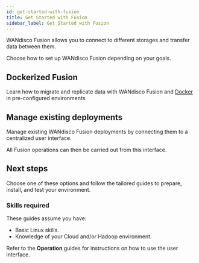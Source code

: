 ```yaml
---
id: get-started-with-fusion
title: Get Started with Fusion
sidebar_label: Get Started with Fusion
---
```


WANdisco Fusion allows you to connect to different storages and transfer data between them.

Choose how to set up WANdisco Fusion depending on your goals.

## Dockerized Fusion

Learn how to migrate and replicate data with WANdisco Fusion and [Docker](https://docs.docker.com/) in pre-configured environments.

## Manage existing deployments

Manage existing WANdisco Fusion deployments by connecting them to a centralized user interface.

All Fusion operations can then be carried out from this interface.

## Next steps

Choose one of these options and follow the tailored guides to prepare, install, and test your environment.

### Skills required

These guides assume you have:

* Basic Linux skills.
* Knowledge of your Cloud and/or Hadoop environment.

Refer to the **Operation** guides for instructions on how to use the user interface.
